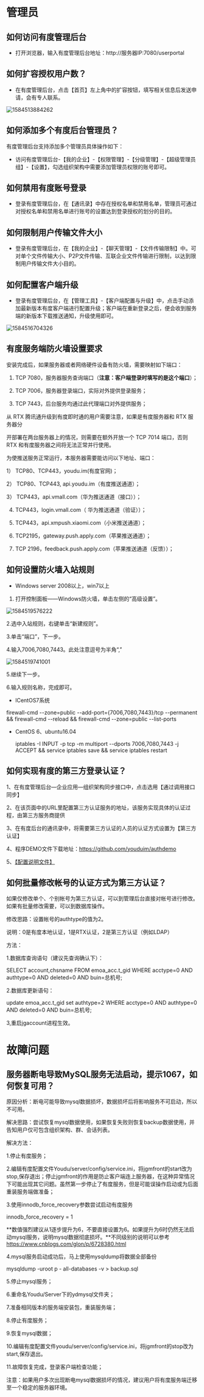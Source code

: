 # 管理员



## 如何访问有度管理后台

-  打开浏览器，输入有度管理后台地址：http://服务器IP:7080/userportal

## 如何扩容授权用户数？

- 在有度管理后台，点击【首页】左上角中的扩容按钮，填写相关信息后发送申请，会有专人联系。

![1584513884262](1584513884262.png)

## 如何添加多个有度后台管理员？

有度管理后台支持添加多个管理员具体操作如下：

-  访问有度管理后台-【我的企业】-【权限管理】-【分级管理】-【超级管理员组】-【设置】，勾选组织架构中需要添加管理员权限的账号即可。

## 如何禁用有度账号登录

- 登录有度管理后台，在【通讯录】中存在授权名单和禁用名单，管理员可通过对授权名单和禁用名单进行账号的设置达到登录授权的划分的目的。

## 如何限制用户传输文件大小

- 登录有度管理后台，在【我的企业】-【聊天管理】-【文件传输限制】中。可对单个文件传输大小、P2P文件传输、互联企业文件传输进行限制，以达到限制用户传输文件大小目的。

## 如何配置客户端升级

- 登录有度管理后台，在【管理工具】-【客户端配置与升级】中，点击手动添加最新版本有度客户端进行配置升级；客户端在重新登录之后，便会收到服务端的新版本下载推送通知，升级使用即可。

![1584516704326](1584516704326.png)

## 有度服务端防火墙设置要求

安装完成后，如果服务器或者网络硬件设备有防火墙，需要映射如下端口： 

1) TCP 7080，服务器服务查询端口（**注意：客户端登录时填写的是这个端口**）； 

2) TCP 7006，服务器登录端口，实际对外提供登录服务； 

3) TCP 7443，后台服务均通过此代理端口对外提供服务； 

从 RTX 腾讯通升级到有度即时通的用户需要注意，如果是有度服务器和 RTX 服务器分 

开部署在两台服务器上的情况，则需要在额外开放一个 TCP 7014 端口，否则 RTX 和有度服务器之间将无法正常并行使用。 

为使推送服务正常运行，本服务器需要能访问以下地址、端口： 

1） TCP80、TCP443，youdu.im(有度官网)； 

2） TCP80、TCP443, api.youdu.im（有度推送通道）； 

3） TCP443，api.vmall.com（华为推送通道（接口））； 

4) TCP443，login.vmall.com（ 华为推送通道（验证））； 

5) TCP443，api.xmpush.xiaomi.com（小米推送通道）； 

6) TCP2195，gateway.push.apply.com（苹果推送通道）； 

7) TCP 2196，feedback.push.apply.com（苹果推送通道（反馈））；

## 如何设置防火墙入站规则

- Windows server 2008以上，win7以上

1. 打开控制面板——Windows防火墙，单击左侧的“高级设置”。

![1584519576222](1584519576222.png)

2.选中入站规则，右键单击“新建规则”。

3.单击“端口”，下一步。

4.输入7006,7080,7443。此处注意逗号为半角“,”

![1584519741001](1584519741001.png)

5.继续下一步。

6.输入规则名称，完成即可。

- lCentOS7系统

firewall-cmd --zone=public --add-port={7006,7080,7443}/tcp --permanent && firewall-cmd --reload && firewall-cmd --zone=public --list-ports



- CentOS 6、ubuntu16.04

  iptables -I INPUT -p tcp -m multiport --dports 7006,7080,7443 -j ACCEPT && service iptables save && service iptables restart



## 如何实现有度的第三方登录认证？

1、在有度管理后台—企业应用—组织架构同步接口中，点击选用【通过调用接口同步】

2、在该页面中的URL里配置第三方认证服务的地址，该服务实现具体的认证过程，由第三方服务商提供

3、在有度后台的通讯录中，将需要第三方认证的人员的认证方式设置为【第三方认证】

4、程序DEMO文件下载地址：https://github.com/youduim/authdemo

5、[【配置说明文件】](https://teams.cindacode.com/download/attachments/1902991/有度第三方登录认证配置说明.docx?version=1&modificationDate=1560411171999&api=v2)

## 如何批量修改帐号的认证方式为第三方认证？

如果仅修改单个、个别帐号为第三方认证，可以到管理后台直接对帐号进行修改。如果有批量修改需要，可以到数据库操作。

修改思路：设置帐号的authtype的值为2。

说明：0是有度本地认证，1是RTX认证，2是第三方认证（例如LDAP）

方法：

1.数据库查询语句（建议先查询确认下）：

SELECT account,chsname FROM emoa_acc.t_gid WHERE acctype=0 AND authtype=0 AND deleted=0 AND buin=总机号;

2.数据库更新语句：

update emoa_acc.t_gid set authtype=2 WHERE acctype=0 AND authtype=0 AND deleted=0 AND buin=总机号;

3,重启jgaccount进程生效。

# 故障问题

## 服务器断电导致MySQL服务无法启动，提示1067，如何恢复可用？

原因分析：断电可能导致mysql数据损坏，数据损坏后将影响服务不可启动，所以不可用。

解决思路：尝试恢复mysql数据使用，如果恢复失败则恢复backup数据使用，并告知用户仅可包含组织架构、群、会话列表。

解决方法：

1.停止有度服务；

2.编辑有度配置文件Youdu/server/config/service.ini，将jgmfront的start改为stop,保存退出；停止jgmfront的作用是防止客户端连上服务器，在这种异常情况下可能出现其它问题。虽然第一步停止了有度服务，但是可能误操作启动或为后面重装服务端做准备；

3.使用innodb_force_recovery参数尝试启动有度服务

innodb_force_recovery = 1

**数值强烈建议从1逐步提升为6，不要直接设置为6。如果提升为6时仍然无法启动mysql服务，说明mysql数据彻底损坏。**不同级别的说明可以参考 https://www.cnblogs.com/glon/p/6728380.html

4.mysql服务启动成功后，马上使用mysqldump将数据全部备份

mysqldump -uroot p - all-databases -v > backup.sql

5.停止mysql服务；

6.重命名Youdu/Server下的ydmysql文件夹；

7.准备相同版本的服务端安装包，重装服务端；

8.停止有度服务；

9.恢复mysql数据；

10.编辑有度配置文件youdu/server/config/service.ini，将jgmfront的stop改为start,保存退出。

11.故障恢复完成，登录客户端检查功能；

注意：如果用户多次出现断电mysql数据损坏的情况，建议用户将有度服务端迁移至一个稳定的服务器环境。
